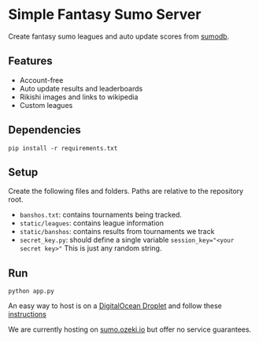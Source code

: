 # Simple Fantasy Sumo Server


Create fantasy sumo leagues and auto update scores from [sumodb](sumodb.sumogames.de).

## Features

* Account-free
* Auto update results and leaderboards
* Rikishi images and links to wikipedia
* Custom leagues 

## Dependencies

```
pip install -r requirements.txt
```

## Setup

Create the following files and folders. Paths are relative to the repository root.

* `banshos.txt`: contains tournaments being tracked.
* `static/leagues`: contains league information
* `static/banshos`: contains results from tournaments we track
* `secret_key.py`: should define a single variable `session_key="<your secret key>"` This is just any random string.

## Run

```
python app.py
```


An easy way to host is on a [DigitalOcean Droplet](https://www.digitalocean.com/) and follow these [instructions](https://www.digitalocean.com/community/tutorials/how-to-serve-flask-applications-with-gunicorn-and-nginx-on-ubuntu-18-04)

We are currently hosting on [sumo.ozeki.io](http://sumo.ozeki.io) but offer no service guarantees.
